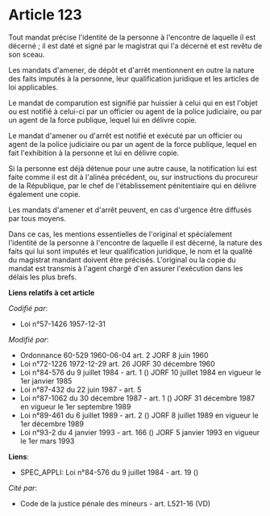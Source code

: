 # Article 123

Tout mandat précise l'identité de la personne à l'encontre de laquelle il est décerné ; il est daté et signé par le magistrat
qui l'a décerné et est revêtu de son sceau.

Les mandats d'amener, de dépôt et d'arrêt mentionnent en outre la nature des faits imputés à la personne, leur qualification
juridique et les articles de loi applicables.

Le mandat de comparution est signifié par huissier à celui qui en est l'objet ou est notifié à celui-ci par un officier ou
agent de la police judiciaire, ou par un agent de la force publique, lequel lui en délivre copie.

Le mandat d'amener ou d'arrêt est notifié et exécuté par un officier ou agent de la police judiciaire ou par un agent de la
force publique, lequel en fait l'exhibition à la personne et lui en délivre copie.

Si la personne est déjà détenue pour une autre cause, la notification lui est faite comme il est dit à l'alinéa précédent,
ou, sur instructions du procureur de la République, par le chef de l'établissement  pénitentiaire qui en délivre également
une copie.

Les mandats d'amener et d'arrêt peuvent, en cas d'urgence être diffusés par tous moyens.

Dans ce cas, les mentions essentielles de l'original et spécialement l'identité de la personne à l'encontre de laquelle il
est décerné, la nature des faits qui lui sont imputés et leur qualification juridique, le nom et la qualité du magistrat
mandant doivent être précisés. L'original ou la copie du mandat est transmis à l'agent chargé d'en assurer l'exécution dans
les délais les plus brefs.

**Liens relatifs à cet article**

_Codifié par_:

  - Loi n°57-1426 1957-12-31

_Modifié par_:

  - Ordonnance 60-529 1960-06-04 art. 2 JORF 8 juin 1960
  - Loi n°72-1226 1972-12-29 art. 26 JORF 30 décembre 1960
  - Loi n°84-576 du 9 juillet 1984 - art. 1 () JORF 10 juillet 1984 en vigueur le 1er janvier 1985
  - Loi n°87-432 du 22 juin 1987 - art. 5
  - Loi n°87-1062 du 30 décembre 1987 - art. 1 () JORF 31 décembre 1987 en vigueur le 1er septembre 1989
  - Loi n°89-461 du 6 juillet 1989 - art. 2 () JORF 8 juillet 1989 en vigueur le 1er décembre 1989
  - Loi n°93-2 du 4 janvier 1993 - art. 166 () JORF 5 janvier 1993 en vigueur le 1er mars 1993

**Liens**:

  - SPEC_APPLI: Loi n°84-576 du 9 juillet 1984 - art. 19 ()

_Cité par_:

  - Code de la justice pénale des mineurs - art. L521-16 (VD)
